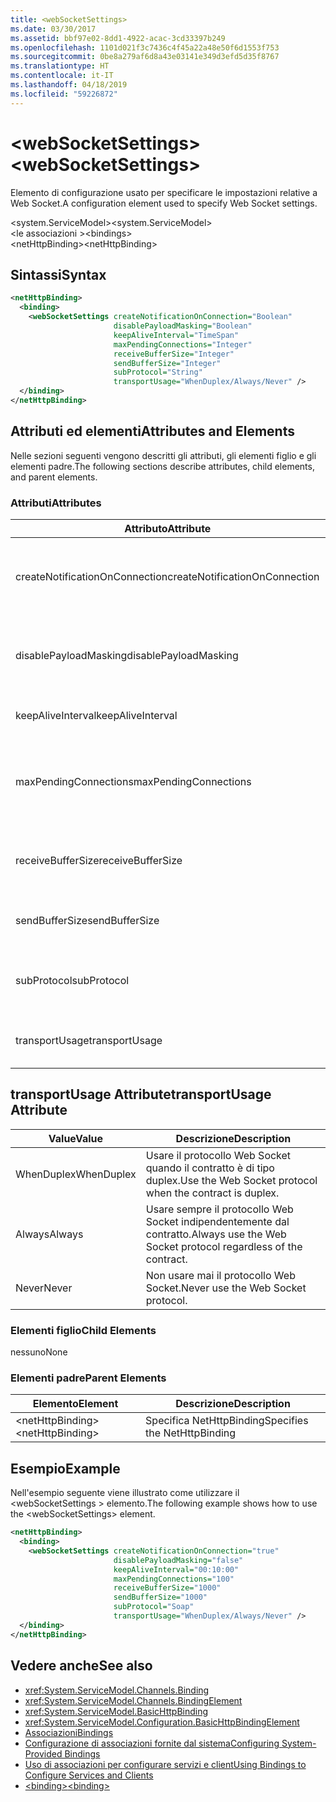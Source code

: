 ```yaml
---
title: <webSocketSettings>
ms.date: 03/30/2017
ms.assetid: bbf97e02-8dd1-4922-acac-3cd33397b249
ms.openlocfilehash: 1101d021f3c7436c4f45a22a48e50f6d1553f753
ms.sourcegitcommit: 0be8a279af6d8a43e03141e349d3efd5d35f8767
ms.translationtype: HT
ms.contentlocale: it-IT
ms.lasthandoff: 04/18/2019
ms.locfileid: "59226872"
---
```

# <a name="websocketsettings"></a><span data-ttu-id="3385f-101">\<webSocketSettings></span><span class="sxs-lookup"><span data-stu-id="3385f-101">\<webSocketSettings></span></span>
<span data-ttu-id="3385f-102">Elemento di configurazione usato per specificare le impostazioni relative a Web Socket.</span><span class="sxs-lookup"><span data-stu-id="3385f-102">A configuration element used to specify Web Socket settings.</span></span>  
  
<span data-ttu-id="3385f-103">\<system.ServiceModel></span><span class="sxs-lookup"><span data-stu-id="3385f-103">\<system.ServiceModel></span></span>  
<span data-ttu-id="3385f-104">\<le associazioni ></span><span class="sxs-lookup"><span data-stu-id="3385f-104">\<bindings></span></span>  
<span data-ttu-id="3385f-105">\<netHttpBinding></span><span class="sxs-lookup"><span data-stu-id="3385f-105">\<netHttpBinding></span></span>  
  
## <a name="syntax"></a><span data-ttu-id="3385f-106">Sintassi</span><span class="sxs-lookup"><span data-stu-id="3385f-106">Syntax</span></span>  
  
```xml  
<netHttpBinding>
  <binding>
    <webSocketSettings createNotificationOnConnection="Boolean"
                       disablePayloadMasking="Boolean"
                       keepAliveInterval="TimeSpan"
                       maxPendingConnections="Integer"
                       receiveBufferSize="Integer"
                       sendBufferSize="Integer"
                       subProtocol="String"
                       transportUsage="WhenDuplex/Always/Never" />
  </binding>
</netHttpBinding>
```  
  
## <a name="attributes-and-elements"></a><span data-ttu-id="3385f-107">Attributi ed elementi</span><span class="sxs-lookup"><span data-stu-id="3385f-107">Attributes and Elements</span></span>  
 <span data-ttu-id="3385f-108">Nelle sezioni seguenti vengono descritti gli attributi, gli elementi figlio e gli elementi padre.</span><span class="sxs-lookup"><span data-stu-id="3385f-108">The following sections describe attributes, child elements, and parent elements.</span></span>  
  
### <a name="attributes"></a><span data-ttu-id="3385f-109">Attributi</span><span class="sxs-lookup"><span data-stu-id="3385f-109">Attributes</span></span>  
  
|<span data-ttu-id="3385f-110">Attributo</span><span class="sxs-lookup"><span data-stu-id="3385f-110">Attribute</span></span>|<span data-ttu-id="3385f-111">Descrizione</span><span class="sxs-lookup"><span data-stu-id="3385f-111">Description</span></span>|  
|---------------|-----------------|  
|<span data-ttu-id="3385f-112">createNotificationOnConnection</span><span class="sxs-lookup"><span data-stu-id="3385f-112">createNotificationOnConnection</span></span>|<span data-ttu-id="3385f-113">Specifica se una notifica viene inviata alla connessione.</span><span class="sxs-lookup"><span data-stu-id="3385f-113">Specifies whether a notification is sent upon connection.</span></span>|  
|<span data-ttu-id="3385f-114">disablePayloadMasking</span><span class="sxs-lookup"><span data-stu-id="3385f-114">disablePayloadMasking</span></span>|<span data-ttu-id="3385f-115">Specifica se il mascheramento di Web Socket è disabilitato.</span><span class="sxs-lookup"><span data-stu-id="3385f-115">Specifies whether Web Socket masking is disabled.</span></span>|  
|<span data-ttu-id="3385f-116">keepAliveInterval</span><span class="sxs-lookup"><span data-stu-id="3385f-116">keepAliveInterval</span></span>|<span data-ttu-id="3385f-117">Specifica l'intervallo keep-alive.</span><span class="sxs-lookup"><span data-stu-id="3385f-117">Specifies the keep alive interval.</span></span>|  
|<span data-ttu-id="3385f-118">maxPendingConnections</span><span class="sxs-lookup"><span data-stu-id="3385f-118">maxPendingConnections</span></span>|<span data-ttu-id="3385f-119">Specifica il numero massimo di connessioni in attesa dell'invio nel servizio.</span><span class="sxs-lookup"><span data-stu-id="3385f-119">Specifies the maximum number of connections awaiting dispatch on the service.</span></span>|  
|<span data-ttu-id="3385f-120">receiveBufferSize</span><span class="sxs-lookup"><span data-stu-id="3385f-120">receiveBufferSize</span></span>|<span data-ttu-id="3385f-121">Specifica le dimensioni del buffer di ricezione.</span><span class="sxs-lookup"><span data-stu-id="3385f-121">Specifies the size of the receive buffer.</span></span>|  
|<span data-ttu-id="3385f-122">sendBufferSize</span><span class="sxs-lookup"><span data-stu-id="3385f-122">sendBufferSize</span></span>|<span data-ttu-id="3385f-123">Specifica le dimensioni del buffer di invio.</span><span class="sxs-lookup"><span data-stu-id="3385f-123">Specifies the size of the send buffer.</span></span>|  
|<span data-ttu-id="3385f-124">subProtocol</span><span class="sxs-lookup"><span data-stu-id="3385f-124">subProtocol</span></span>|<span data-ttu-id="3385f-125">Specifica il sottoprotocollo Web Socket.</span><span class="sxs-lookup"><span data-stu-id="3385f-125">Specifies the Web Socket subprotocol.</span></span>|  
|<span data-ttu-id="3385f-126">transportUsage</span><span class="sxs-lookup"><span data-stu-id="3385f-126">transportUsage</span></span>|<span data-ttu-id="3385f-127">Specifica quando usare Web Sockets.</span><span class="sxs-lookup"><span data-stu-id="3385f-127">Specifies when to use Web Sockets.</span></span>|  
  
## <a name="transportusage-attribute"></a><span data-ttu-id="3385f-128">transportUsage Attribute</span><span class="sxs-lookup"><span data-stu-id="3385f-128">transportUsage Attribute</span></span>  
  
|<span data-ttu-id="3385f-129">Value</span><span class="sxs-lookup"><span data-stu-id="3385f-129">Value</span></span>|<span data-ttu-id="3385f-130">Descrizione</span><span class="sxs-lookup"><span data-stu-id="3385f-130">Description</span></span>|  
|-----------|-----------------|  
|<span data-ttu-id="3385f-131">WhenDuplex</span><span class="sxs-lookup"><span data-stu-id="3385f-131">WhenDuplex</span></span>|<span data-ttu-id="3385f-132">Usare il protocollo Web Socket quando il contratto è di tipo duplex.</span><span class="sxs-lookup"><span data-stu-id="3385f-132">Use the Web Socket protocol when the contract is duplex.</span></span>|  
|<span data-ttu-id="3385f-133">Always</span><span class="sxs-lookup"><span data-stu-id="3385f-133">Always</span></span>|<span data-ttu-id="3385f-134">Usare sempre il protocollo Web Socket indipendentemente dal contratto.</span><span class="sxs-lookup"><span data-stu-id="3385f-134">Always use the Web Socket protocol regardless of the contract.</span></span>|  
|<span data-ttu-id="3385f-135">Never</span><span class="sxs-lookup"><span data-stu-id="3385f-135">Never</span></span>|<span data-ttu-id="3385f-136">Non usare mai il protocollo Web Socket.</span><span class="sxs-lookup"><span data-stu-id="3385f-136">Never use the Web Socket protocol.</span></span>|  
  
### <a name="child-elements"></a><span data-ttu-id="3385f-137">Elementi figlio</span><span class="sxs-lookup"><span data-stu-id="3385f-137">Child Elements</span></span>  
 <span data-ttu-id="3385f-138">nessuno</span><span class="sxs-lookup"><span data-stu-id="3385f-138">None</span></span>  
  
### <a name="parent-elements"></a><span data-ttu-id="3385f-139">Elementi padre</span><span class="sxs-lookup"><span data-stu-id="3385f-139">Parent Elements</span></span>  
  
|<span data-ttu-id="3385f-140">Elemento</span><span class="sxs-lookup"><span data-stu-id="3385f-140">Element</span></span>|<span data-ttu-id="3385f-141">Descrizione</span><span class="sxs-lookup"><span data-stu-id="3385f-141">Description</span></span>|  
|-------------|-----------------|  
|<span data-ttu-id="3385f-142">\<netHttpBinding></span><span class="sxs-lookup"><span data-stu-id="3385f-142">\<netHttpBinding></span></span>|<span data-ttu-id="3385f-143">Specifica NetHttpBinding</span><span class="sxs-lookup"><span data-stu-id="3385f-143">Specifies the NetHttpBinding</span></span>|  
  
## <a name="example"></a><span data-ttu-id="3385f-144">Esempio</span><span class="sxs-lookup"><span data-stu-id="3385f-144">Example</span></span>  
 <span data-ttu-id="3385f-145">Nell'esempio seguente viene illustrato come utilizzare il \<webSocketSettings > elemento.</span><span class="sxs-lookup"><span data-stu-id="3385f-145">The following example shows how to use the \<webSocketSettings> element.</span></span>  
  
```xml  
<netHttpBinding>
  <binding>
    <webSocketSettings createNotificationOnConnection="true"
                       disablePayloadMasking="false"
                       keepAliveInterval="00:10:00"
                       maxPendingConnections="100"
                       receiveBufferSize="1000"
                       sendBufferSize="1000"
                       subProtocol="Soap"
                       transportUsage="WhenDuplex/Always/Never" />
  </binding>
</netHttpBinding>
```  
  
## <a name="see-also"></a><span data-ttu-id="3385f-146">Vedere anche</span><span class="sxs-lookup"><span data-stu-id="3385f-146">See also</span></span>

- <xref:System.ServiceModel.Channels.Binding>
- <xref:System.ServiceModel.Channels.BindingElement>
- <xref:System.ServiceModel.BasicHttpBinding>
- <xref:System.ServiceModel.Configuration.BasicHttpBindingElement>
- [<span data-ttu-id="3385f-147">Associazioni</span><span class="sxs-lookup"><span data-stu-id="3385f-147">Bindings</span></span>](../../../../../docs/framework/wcf/bindings.md)
- [<span data-ttu-id="3385f-148">Configurazione di associazioni fornite dal sistema</span><span class="sxs-lookup"><span data-stu-id="3385f-148">Configuring System-Provided Bindings</span></span>](../../../../../docs/framework/wcf/feature-details/configuring-system-provided-bindings.md)
- [<span data-ttu-id="3385f-149">Uso di associazioni per configurare servizi e client</span><span class="sxs-lookup"><span data-stu-id="3385f-149">Using Bindings to Configure Services and Clients</span></span>](../../../../../docs/framework/wcf/using-bindings-to-configure-services-and-clients.md)
- [<span data-ttu-id="3385f-150">\<binding></span><span class="sxs-lookup"><span data-stu-id="3385f-150">\<binding></span></span>](../../../../../docs/framework/misc/binding.md)
